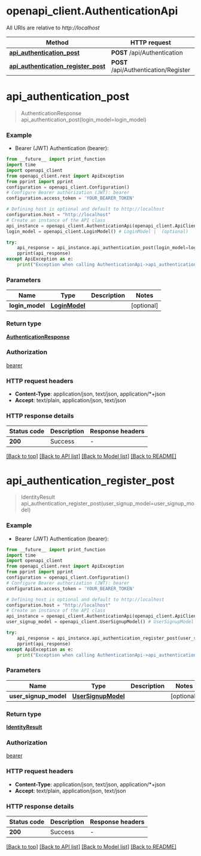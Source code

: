 # openapi_client.AuthenticationApi

All URIs are relative to *http://localhost*

Method | HTTP request | Description
------------- | ------------- | -------------
[**api_authentication_post**](AuthenticationApi.md#api_authentication_post) | **POST** /api/Authentication | 
[**api_authentication_register_post**](AuthenticationApi.md#api_authentication_register_post) | **POST** /api/Authentication/Register | 


# **api_authentication_post**
> AuthenticationResponse api_authentication_post(login_model=login_model)



### Example

* Bearer (JWT) Authentication (bearer):
```python
from __future__ import print_function
import time
import openapi_client
from openapi_client.rest import ApiException
from pprint import pprint
configuration = openapi_client.Configuration()
# Configure Bearer authorization (JWT): bearer
configuration.access_token = 'YOUR_BEARER_TOKEN'

# Defining host is optional and default to http://localhost
configuration.host = "http://localhost"
# Create an instance of the API class
api_instance = openapi_client.AuthenticationApi(openapi_client.ApiClient(configuration))
login_model = openapi_client.LoginModel() # LoginModel |  (optional)

try:
    api_response = api_instance.api_authentication_post(login_model=login_model)
    pprint(api_response)
except ApiException as e:
    print("Exception when calling AuthenticationApi->api_authentication_post: %s\n" % e)
```

### Parameters

Name | Type | Description  | Notes
------------- | ------------- | ------------- | -------------
 **login_model** | [**LoginModel**](LoginModel.md)|  | [optional] 

### Return type

[**AuthenticationResponse**](AuthenticationResponse.md)

### Authorization

[bearer](../README.md#bearer)

### HTTP request headers

 - **Content-Type**: application/json, text/json, application/*+json
 - **Accept**: text/plain, application/json, text/json

### HTTP response details
| Status code | Description | Response headers |
|-------------|-------------|------------------|
**200** | Success |  -  |

[[Back to top]](#) [[Back to API list]](../README.md#documentation-for-api-endpoints) [[Back to Model list]](../README.md#documentation-for-models) [[Back to README]](../README.md)

# **api_authentication_register_post**
> IdentityResult api_authentication_register_post(user_signup_model=user_signup_model)



### Example

* Bearer (JWT) Authentication (bearer):
```python
from __future__ import print_function
import time
import openapi_client
from openapi_client.rest import ApiException
from pprint import pprint
configuration = openapi_client.Configuration()
# Configure Bearer authorization (JWT): bearer
configuration.access_token = 'YOUR_BEARER_TOKEN'

# Defining host is optional and default to http://localhost
configuration.host = "http://localhost"
# Create an instance of the API class
api_instance = openapi_client.AuthenticationApi(openapi_client.ApiClient(configuration))
user_signup_model = openapi_client.UserSignupModel() # UserSignupModel |  (optional)

try:
    api_response = api_instance.api_authentication_register_post(user_signup_model=user_signup_model)
    pprint(api_response)
except ApiException as e:
    print("Exception when calling AuthenticationApi->api_authentication_register_post: %s\n" % e)
```

### Parameters

Name | Type | Description  | Notes
------------- | ------------- | ------------- | -------------
 **user_signup_model** | [**UserSignupModel**](UserSignupModel.md)|  | [optional] 

### Return type

[**IdentityResult**](IdentityResult.md)

### Authorization

[bearer](../README.md#bearer)

### HTTP request headers

 - **Content-Type**: application/json, text/json, application/*+json
 - **Accept**: text/plain, application/json, text/json

### HTTP response details
| Status code | Description | Response headers |
|-------------|-------------|------------------|
**200** | Success |  -  |

[[Back to top]](#) [[Back to API list]](../README.md#documentation-for-api-endpoints) [[Back to Model list]](../README.md#documentation-for-models) [[Back to README]](../README.md)

